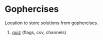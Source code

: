 # Gophercises

Location to store solutions from gophercises.

1. [quiz](quiz) (flags, csv, channels)